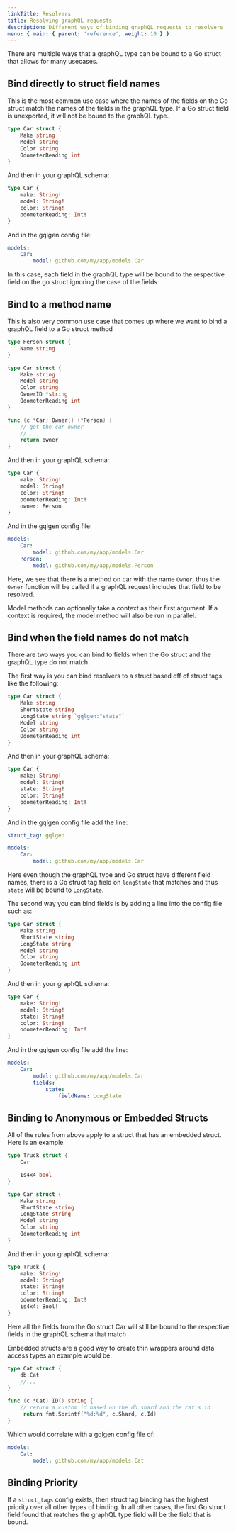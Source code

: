 ```yaml
---
linkTitle: Resolvers
title: Resolving graphQL requests
description: Different ways of binding graphQL requests to resolvers
menu: { main: { parent: 'reference', weight: 10 } }
---
```


There are multiple ways that a graphQL type can be bound to a Go struct that allows for many usecases.


## Bind directly to struct field names
This is the most common use case where the names of the fields on the Go struct match the names of the
fields in the graphQL type.  If a Go struct field is unexported, it will not be bound to the graphQL type.

```go
type Car struct {
    Make string
    Model string
    Color string
    OdometerReading int
}
```

And then in your graphQL schema:
```graphql
type Car {
    make: String!
    model: String!
    color: String!
    odometerReading: Int!
}
```

And in the gqlgen config file:
```yaml
models:
    Car:
        model: github.com/my/app/models.Car
```

In this case, each field in the graphQL type will be bound to the respective field on the go struct
ignoring the case of the fields


## Bind to a method name

This is also very common use case that comes up where we want to bind a graphQL field to a Go struct method

```go
type Person struct {
    Name string
}

type Car struct {
    Make string
    Model string
    Color string
    OwnerID *string
    OdometerReading int
}

func (c *Car) Owner() (*Person) {
    // get the car owner
    //....
    return owner
}
```

And then in your graphQL schema:
```graphql
type Car {
    make: String!
    model: String!
    color: String!
    odometerReading: Int!
    owner: Person
}
```

And in the gqlgen config file:
```yaml
models:
    Car:
        model: github.com/my/app/models.Car
    Person:
        model: github.com/my/app/models.Person
```

Here, we see that there is a method on car with the name ```Owner```, thus the ```Owner``` function will be called if
a graphQL request includes that field to be resolved.

Model methods can optionally take a context as their first argument. If a
context is required, the model method will also be run in parallel.

## Bind when the field names do not match

There are two ways you can bind to fields when the Go struct and the graphQL type do not match.


The first way is you can bind resolvers to a struct based off of struct tags like the following:

```go
type Car struct {
    Make string
    ShortState string
    LongState string `gqlgen:"state"`
    Model string
    Color string
    OdometerReading int
}
```

And then in your graphQL schema:
```graphql
type Car {
    make: String!
    model: String!
    state: String!
    color: String!
    odometerReading: Int!
}
```

And in the gqlgen config file add the line:
```yaml
struct_tag: gqlgen

models:
    Car:
        model: github.com/my/app/models.Car
```

Here even though the graphQL type and Go struct have different field names, there is a Go struct tag field on ```longState```
that matches and thus ```state``` will be bound to ```LongState```.


The second way you can bind fields is by adding a line into the config file such as:
```go
type Car struct {
    Make string
    ShortState string
    LongState string
    Model string
    Color string
    OdometerReading int
}
```

And then in your graphQL schema:
```graphql
type Car {
    make: String!
    model: String!
    state: String!
    color: String!
    odometerReading: Int!
}
```

And in the gqlgen config file add the line:
```yaml
models:
    Car:
        model: github.com/my/app/models.Car
        fields:
            state:
                fieldName: LongState
```

## Binding to Anonymous or Embedded Structs
All of the rules from above apply to a struct that has an embedded struct.
Here is an example
```go
type Truck struct {
    Car

    Is4x4 bool
}

type Car struct {
    Make string
    ShortState string
    LongState string
    Model string
    Color string
    OdometerReading int
}
```

And then in your graphQL schema:
```graphql
type Truck {
    make: String!
    model: String!
    state: String!
    color: String!
    odometerReading: Int!
    is4x4: Bool!
}
```

Here all the fields from the Go struct Car will still be bound to the respective fields in the graphQL schema that match

Embedded structs are a good way to create thin wrappers around data access types an example would be:

```go
type Cat struct {
    db.Cat
    //...
}

func (c *Cat) ID() string {
    // return a custom id based on the db shard and the cat's id
     return fmt.Sprintf("%d:%d", c.Shard, c.Id)
}
```

Which would correlate with a gqlgen config file of:
```yaml
models:
    Cat:
        model: github.com/my/app/models.Cat
```

## Binding Priority
If a ```struct_tags``` config exists, then struct tag binding has the highest priority over all other types of binding.
In all other cases, the first Go struct field found that matches the graphQL type field will be the field that is bound.
